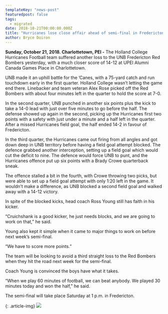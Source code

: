 ```yaml
---
templateKey: "news-post"
featuredpost: false
tags:
  - migrated
date: 2018-10-21T00:00:00.000Z
title: "Hurricanes lose close affair ahead of semi-final in Fredericton"
author: Bryce Doiron
---
```


**Sunday, October 21, 2018. Charlottetown, PEI -** The Holland College Hurricanes Football team suffered another loss to the UNB Fredericton Red Bombers yesterday, with a much closer score of 14-12 at UPEI Alumni Canada Games Place in Charlottetown.

UNB made it an uphill battle for the ’Canes, with a 75-yard catch and run touchdown early in the first quarter. Holland College wasn’t letting the game end there. Linebacker and team veteran Alex Rose picked off the Red Bombers with about four minutes left in the quarter to hold the score at 7-0.

In the second quarter, UNB punched in another six points plus the kick to take a 14-0 lead with just over five minutes to go before the half. The defense showed up again in the second, picking up the Hurricanes first two points with a safety with just under a minute and a half left in the quarter. After a missed Hurricanes field goal, the half ended 14-2 in favour of Fredericton.

In the third quarter, the Hurricanes came out firing from all angles and got down deep in UNB territory before having a field goal attempt blocked. The defence grabbed another interception, setting up a field goal which would cut the deficit to nine. The defence would force UNB to punt, and the Hurricanes offence put up six points with a Brady Crowe quarterback sneak.

The offence stalled a bit in the fourth, with Crowe throwing two picks, but were able to set up a field goal attempt with only 1:20 left in the game. It wouldn’t make a difference, as UNB blocked a second field goal and walked away with a 14-12 victory.

In spite of the blocked kicks, head coach Ross Young still has faith in his kicker.

“Cruichshank is a good kicker, he just needs blocks, and we are going to work on that,” he said.

Young also kept it simple when it came to major things to work on before next week’s semi-final.

“We have to score more points.”

The team will be looking to avoid a third straight loss to the Red Bombers when they hit the road next week for the semi-final.

Coach Young is convinced the boys have what it takes.

“When we play 60 minutes of football, we can beat anybody. We played 30 minutes today and won the half,” he said.

The semi-final will take place Saturday at 1 p.m. in Fredericton.

{: .article-img}
![](/img/posts/2018-10-21.jpg)
